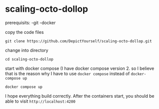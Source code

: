 # scaling-octo-dollop

prerequisits:
-git
-docker

copy the code files
```
git clone https://github.com/DepictYourself/scaling-octo-dollop.git
```

change into directory
```
cd scaling-octo-dollop
```

start with docker compose
(I have docker compose version 2. so I believe that is the reason why I have to use `docker compose` instead of `docker-compose up`
```
docker compose up
```

I hope everything build correctly.
After the containers start, you should be able to visit `http://localhost:4200`
